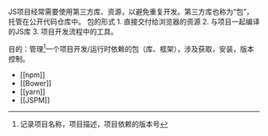  JS项目经常需要使用第三方库、资源，以避免重复开发。第三方库也称为“包”，托管在公开代码仓库中。
 包的形式
	 1. 直接交付给浏览器的资源
	 2. 与项目一起编译的JS库
	 3. 项目开发流程中的工具。

目的：管理[^1]一个项目开发/运行时依赖的包（库、框架），涉及获取，安装，版本控制。

[^1]: 记录项目名称，项目描述，项目依赖的版本号
- [[npm]] 
- [[Bower]]
- [[yarn]] 
- [[JSPM]]